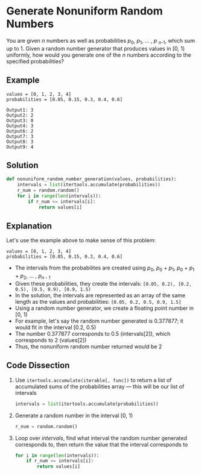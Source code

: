 # Generate Nonuniform Random Numbers
You are given _n_ numbers as well as probabilities _p_<sub>0</sub>, _p_<sub>1</sub>, ... , _p_ <sub>_n_-1</sub>, which sum up to 1. Given a random number generator that produces values in [0, 1) uniformly, how would you generate one of the _n_ numbers according to the specified probabilities?

## Example
```
values = [0, 1, 2, 3, 4]
probabilities = [0.05, 0.15, 0.3, 0.4, 0.6]

Output1: 3
Output2: 2
Output3: 0
Output4: 3
Output6: 2
Output7: 3
Output8: 3
Output9: 4
```

## Solution
```python
def nonuniform_random_number_generation(values, probabilities):
    intervals = list(itertools.accumulate(probabilities))
    r_num = random.random()
    for i in range(len(intervals)):
        if r_num <= intervals[i]:
            return values[i]
```

## Explanation
Let's use the example above to make sense of this problem:
```
values = [0, 1, 2, 3, 4]
probabilities = [0.05, 0.15, 0.3, 0.4, 0.6]
```
* The intervals from the probabilites are created using _p_<sub>0</sub>, _p_<sub>0</sub> + _p_<sub>1</sub>, _p_<sub>0</sub> + _p_<sub>1</sub> + _p_<sub>2</sub>, ... , _p_<sub>_n_ - 1</sub>
* Given these probabilities, they create the intervals:
    `[0.05, 0.2), [0.2, 0.5), [0.5, 0.9), [0.9, 1.5)`
* In the solution, the intervals are represented as an array of the same length as the values and probabilities:
    `[0.05, 0.2, 0.5, 0.9, 1.5]`
* Using a random number generator, we create a floating point number in [0, 1)
* For example, let's say the random number generated is 0.377877; it would fit in the interval [0.2, 0.5)
* The number 0.377877 corresponds to 0.5 (intervals[2]), which corresponds to 2 (values[2])
* Thus, the nonuniform random number returned would be 2

## Code Dissection
1. Use `itertools.accumulate(iterable[, func])` to return a list of accumulated sums of the probabilities array &mdash; this will be our list of intervals
    ```python
    intervals = list(itertools.accumulate(probabilities))
    ```
2. Generate a random number in the interval [0, 1)
    ```python
    r_num = random.random()
    ```
3. Loop over _intervals_, find what interval the random number generated corresponds to, then return the value that the interval corresponds to
    ```python
    for i in range(len(intervals)):
        if r_num <= intervals[i]:
            return values[i]
    ```